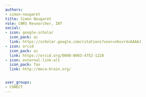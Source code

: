 ```yaml
---
authors:
- simon-nougaret
title: Simon Nougaret
role: CNRS Researcher, INT
social:
- icon: google-scholar
  icon_pack: ai
  link: https://scholar.google.com/citations?user=nbsvr4sAAAAJ
- icon: orcid
  icon_pack: ai
  link: https://orcid.org/0000-0003-4752-1228
- icon: external-link-alt
  icon_pack: fas
  link: http://meca-brain.org/


user_groups:
- CONECT
---
```

